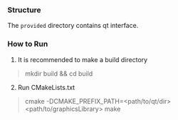 ### Structure
The `provided` directory contains qt interface.

### How to Run

1. It is recommended to make a build directory

> mkdir build && cd build

2. Run CMakeLists.txt

> cmake -DCMAKE_PREFIX_PATH=<path/to/qt/dir> <path/to/graphicsLibrary>
> make